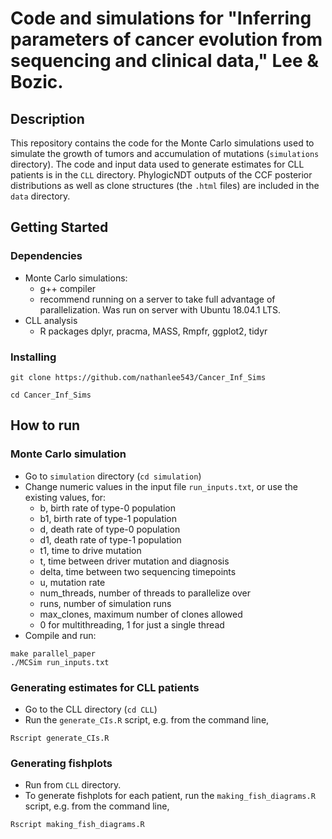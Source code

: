 # Code and simulations for "Inferring parameters of cancer evolution from sequencing and clinical data," Lee & Bozic.
 
## Description

This repository contains the code for the Monte Carlo simulations used to simulate the growth of tumors and accumulation of mutations (`simulations` directory). The code and input data used to generate estimates for CLL patients is in the `CLL` directory. PhylogicNDT outputs of the CCF posterior distributions as well as clone structures (the `.html` files) are included in the `data` directory.

## Getting Started

### Dependencies

* Monte Carlo simulations:
    * g++ compiler
    * recommend running on a server to take full advantage of parallelization. Was run on server with Ubuntu 18.04.1 LTS.
* CLL analysis
    * R packages dplyr, pracma, MASS, Rmpfr, ggplot2, tidyr


### Installing

```
git clone https://github.com/nathanlee543/Cancer_Inf_Sims
```
```
cd Cancer_Inf_Sims
```

## How to run

### Monte Carlo simulation
* Go to `simulation` directory (`cd simulation`)
* Change numeric values in the input file `run_inputs.txt`, or use the existing values, for:
    * b, birth rate of type-0 population
    * b1, birth rate of type-1 population
    * d, death rate of type-0 population
    * d1, death rate of type-1 population
    * t1, time to drive mutation
    * t, time between driver mutation and diagnosis
    * delta, time between two sequencing timepoints
    * u, mutation rate
    * num_threads, number of threads to parallelize over
    * runs, number of simulation runs
    * max_clones, maximum number of clones allowed
    * 0 for multithreading, 1 for just a single thread
* Compile and run: 
```
make parallel_paper
./MCSim run_inputs.txt
```

### Generating estimates for CLL patients

* Go to the CLL directory (`cd CLL`)
* Run the `generate_CIs.R` script, e.g. from the command line,
```
Rscript generate_CIs.R
```

### Generating fishplots

* Run from `CLL` directory.
* To generate fishplots for each patient, run the `making_fish_diagrams.R` script, e.g. from the command line,
```
Rscript making_fish_diagrams.R
```



